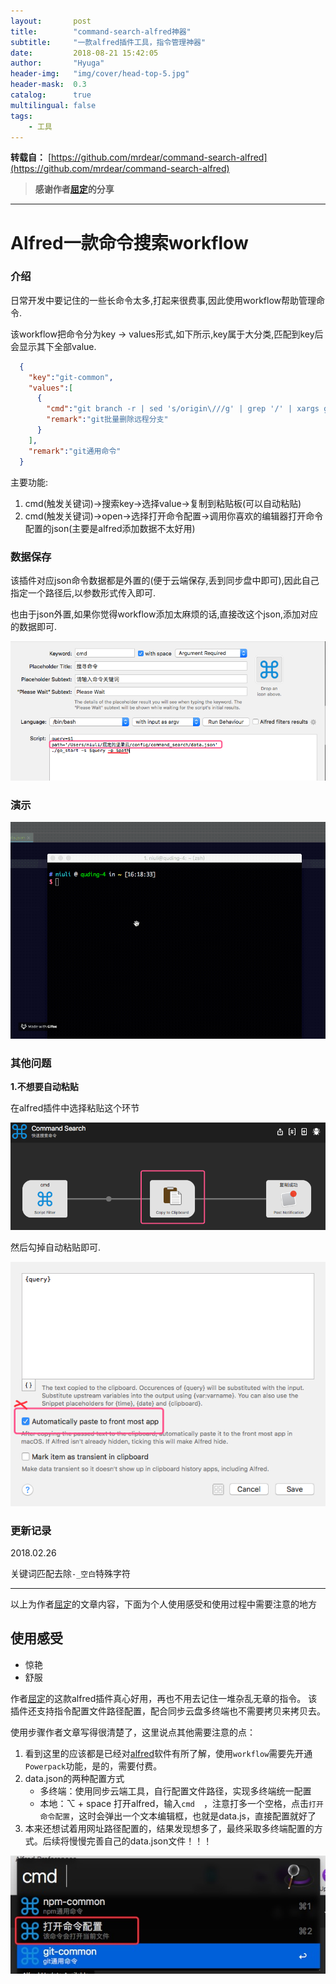 ```yaml
---
layout:       post
title:        "command-search-alfred神器"
subtitle:     "一款alfred插件工具，指令管理神器"
date:         2018-08-21 15:42:05
author:       "Hyuga"
header-img:   "img/cover/head-top-5.jpg"
header-mask:  0.3
catalog:      true
multilingual: false
tags:
    - 工具
---
```


**转载自：** [https://github.com/mrdear/command-search-alfred](https://github.com/mrdear/command-search-alfred)

> **感谢作者[屈定](https://mrdear.cn/)的分享**

---

# Alfred一款命令搜索workflow

### 介绍
日常开发中要记住的一些长命令太多,打起来很费事,因此使用workflow帮助管理命令.

该workflow把命令分为key -> values形式,如下所示,key属于大分类,匹配到key后会显示其下全部value.
```json
  {
    "key":"git-common",
    "values":[
      {
        "cmd":"git branch -r | sed 's/origin\///g' | grep '/' | xargs git push origin --delete",
        "remark":"git批量删除远程分支"
      }
    ],
    "remark":"git通用命令"
  }
```


主要功能:
1. cmd(触发关键词)->搜索key->选择value->复制到粘贴板(可以自动粘贴)
2. cmd(触发关键词)->open->选择打开命令配置->调用你喜欢的编辑器打开命令配置的json(主要是alfred添加数据不太好用)


### 数据保存
该插件对应json命令数据都是外置的(便于云端保存,丢到同步盘中即可),因此自己指定一个路径后,以参数形式传入即可.

也由于json外置,如果你觉得workflow添加太麻烦的话,直接改这个json,添加对应的数据即可.

![](/img/2018/2018-08/1.png)


### 演示

![](/img/2018/2018-08/yulan.gif)


### 其他问题

**1.不想要自动粘贴**

在alfred插件中选择粘贴这个环节

![](/img/2018/2018-08/3.png)

然后勾掉自动粘贴即可.

![](/img/2018/2018-08/4.png)

### 更新记录

2018.02.26

关键词匹配去除`-_空白`特殊字符

---

以上为作者[屈定](https://mrdear.cn/)的文章内容，下面为个人使用感受和使用过程中需要注意的地方

## 使用感受
* 惊艳
* 舒服

作者[屈定](https://mrdear.cn/)的这款alfred插件真心好用，再也不用去记住一堆杂乱无章的指令。
该插件还支持指令配置文件路径配置，配合同步云盘多终端也不需要拷贝来拷贝去。

使用步骤作者文章写得很清楚了，这里说点其他需要注意的点：
1. 看到这里的应该都是已经对[alfred](https://www.alfredapp.com/)软件有所了解，使用`workflow`需要先开通`Powerpack`功能，是的，需要付费。
2. data.json的两种配置方式
    * 多终端：使用同步云端工具，自行配置文件路径，实现多终端统一配置
    * 本地：⌥ + space 打开alfred，输入`cmd  `，注意打多一个空格，点击`打开命令配置`，这时会弹出一个文本编辑框，也就是data.js，直接配置就好了
3. 本来还想试着用网址路径配置的，结果发现想多了，最终采取多终端配置的方式。后续将慢慢完善自己的data.json文件！！！

![](/img/2018/2018-08/5.png)